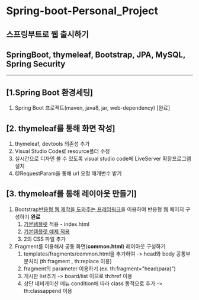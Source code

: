 # Spring-boot-Personal_Project
## 스프링부트로 웹 출시하기
## SpringBoot, thymeleaf, Bootstrap, JPA, MySQL, Spring Security

---
[1.Spring Boot 환경세팅]
---
1. Spring Boot 프로젝트(maven, java8, jar, web-dependency) [완료]

[2. thymeleaf를 통해 화면 작성]
---
1. thymeleaf, devtools 의존성 추가
2. Visual Studio Code로 resource폴더 수정
3. 실시간으로 디자인 볼 수 있도록 visual studio code에 LiveServer 확장프로그램 설치
4. @RequestParam을 통해 url 요청 매개변수 받기

[3. thymeleaf를 통해 레이아웃 만들기]
---
1. Bootstrap[반응형 웹 제작을 도와주는 프레임워크](https://gmlwjd9405.github.io/2018/05/02/bootstrap-download-and-setting.html)을 이용하여 반응형 웹 페이지 구성하기 **완료**
	1. [기본템플릿](http://bootstrapk.com/getting-started/) 적용  - index.html
	2. [기본템플릿 예제 적용](http://bootstrapk.com/examples/starter-template/)
	3. 2의 CSS 파일 추가	
2. Fragment를 이용해서 공통 화면(**common.html**) 레이아웃 구성하기
	1. templates/fragments/common.html을 추가하여 -> head와 body 공통부분처리 (th:fragment , th:replace 이용)
	2. fragment의 parameter 이용하기 (ex. th:fragment="head(para)")
	3. 게시판 list추가 -> board/list 이므로 th:href 이용
	4. 상단 네비게이션 메뉴 condition에 따라 class 동적으로 추가 -> th:classappend 이용
